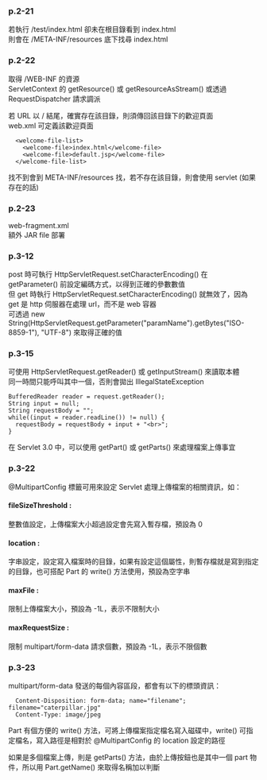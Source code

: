 ### p.2-21
  若執行 /test/index.html 卻未在根目錄看到 index.html    
  則會在 /META-INF/resources 底下找尋 index.html    
  
### p.2-22
  取得 /WEB-INF 的資源    
  ServletContext 的 getResource() 或 getResourceAsStream() 或透過 RequestDispatcher 請求調派    
  
  若 URL 以 / 結尾，確實存在該目錄，則須傳回該目錄下的歡迎頁面    
  web.xml 可定義該歡迎頁面
```
  <welcome-file-list>
    <welcome-file>index.html</welcome-file>
    <welcome-file>default.jsp</welcome-file>
  </welcome-file-list>
```
    
  找不到會到 META-INF/resources 找，若不存在該目錄，則會使用 servlet (如果存在的話)
  
### p.2-23
  web-fragment.xml    
  額外 JAR file 部署    
  
### p.3-12
  post 時可執行 HttpServletRequest.setCharacterEncoding() 在 getParameter() 前設定編碼方式，以得到正確的參數數值    
  但 get 時執行 HttpServletRequest.setCharacterEncoding() 就無效了，因為 get 是 http 伺服器在處理 url，而不是 web 容器    
  可透過 new String(HttpServletRequest.getParameter("paramName").getBytes("ISO-8859-1"), "UTF-8") 來取得正確的值    
  
### p.3-15
  可使用 HttpServletRequest.getReader() 或 getInputStream() 來讀取本體    
  同一時間只能呼叫其中一個，否則會拋出 IllegalStateException    
  ```    
  BufferedReader reader = request.getReader();
  String input = null;
  String requestBody = "";
  while((input = reader.readLine()) != null) {
    requestBody = requestBody + input + "<br>";
  }
  ```

      
  在 Servlet 3.0 中，可以使用 getPart() 或 getParts() 來處理檔案上傳事宜
  
### p.3-22
  @MultipartConfig 標籤可用來設定 Servlet 處理上傳檔案的相關資訊，如：    
#### fileSizeThreshold :     
整數值設定，上傳檔案大小超過設定會先寫入暫存檔，預設為 0    
#### location :     
字串設定，設定寫入檔案時的目錄，如果有設定這個屬性，則暫存檔就是寫到指定的目錄，也可搭配 Part 的 write() 方法使用，預設為空字串    
#### maxFile :     
限制上傳檔案大小，預設為 -1L，表示不限制大小    
#### maxRequestSize :     
限制 multipart/form-data 請求個數，預設為 -1L，表示不限個數    

### p.3-23
  multipart/form-data 發送的每個內容區段，都會有以下的標頭資訊：    
```
  Content-Disposition: form-data; name="filename"; filename="caterpillar.jpg"
  Content-Type: image/jpeg
```    
Part 有個方便的 write() 方法，可將上傳檔案指定檔名寫入磁碟中，write() 可指定檔名，寫入路徑是相對於 @MultipartConfig 的 location 設定的路徑    

如果是多個檔案上傳，則是 getParts() 方法，由於上傳按鈕也是其中一個 part 物件，所以用 Part.getName() 來取得名稱加以判斷